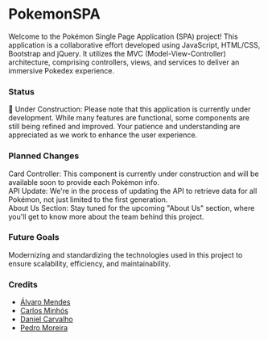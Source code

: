 # PokemonSPA

Welcome to the Pokémon Single Page Application (SPA) project! This application is a collaborative effort developed using JavaScript, HTML/CSS, Bootstrap and jQuery. It utilizes the MVC (Model-View-Controller) architecture, comprising controllers, views, and services to deliver an immersive Pokedex experience.


### Status
🚧 Under Construction: Please note that this application is currently under development. While many features are functional, some components are still being refined and improved. Your patience and understanding are appreciated as we work to enhance the user experience.

### Planned Changes
Card Controller: This component is currently under construction and will be available soon to provide each Pokémon info.  
API Update: We're in the process of updating the API to retrieve data for all Pokémon, not just limited to the first generation.  
About Us Section: Stay tuned for the upcoming "About Us" section, where you'll get to know more about the team behind this project.

### Future Goals
Modernizing and standardizing the technologies used in this project to ensure scalability, efficiency, and maintainability.

### Credits
- [Álvaro Mendes](https://www.linkedin.com/in/alvaro-afp-mendes)
- [Carlos Minhós](https://www.linkedin.com/in/carlos-minhos)
- [Daniel Carvalho](https://www.linkedin.com/in/danielcarvalho01)
- [Pedro Moreira](https://www.linkedin.com/in/pedroarmoreira/)
